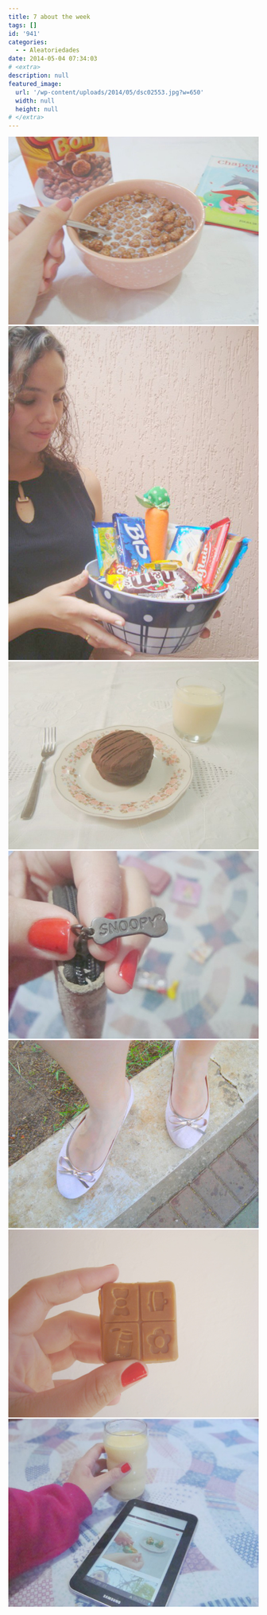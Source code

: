 ```yaml
---
title: 7 about the week
tags: []
id: '941'
categories:
  - - Aleatoriedades
date: 2014-05-04 07:34:03
# <extra>
description: null
featured_image: 
  url: '/wp-content/uploads/2014/05/dsc02553.jpg?w=650'
  width: null
  height: null
# </extra>
---
```


[![Image](/wp-content/uploads/2014/05/dsc02553.jpg?w=650)](/wp-content/uploads/2014/05/dsc02553.jpg) [![Image](/wp-content/uploads/2014/05/dsc02662.jpg?w=650)](/wp-content/uploads/2014/05/dsc02662.jpg) [![Image](/wp-content/uploads/2014/05/dsc02644.jpg?w=650)](/wp-content/uploads/2014/05/dsc02644.jpg) [![Image](/wp-content/uploads/2014/05/dsc02722.jpg?w=650)](/wp-content/uploads/2014/05/dsc02722.jpg) [![Image](/wp-content/uploads/2014/05/dsc02681.jpg?w=650)](/wp-content/uploads/2014/05/dsc02681.jpg) [![Image](/wp-content/uploads/2014/05/dsc02702.jpg?w=650)](/wp-content/uploads/2014/05/dsc02702.jpg) [![Image](/wp-content/uploads/2014/05/dsc02726.jpg?w=650)](/wp-content/uploads/2014/05/dsc02726.jpg)
